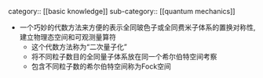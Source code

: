 category:: [[basic knowledge]]
sub-category:: [[quantum mechanics]]

- 一个巧妙的代数方法来方便的表示全同玻色子或全同费米子体系的置换对称性,建立物理态空间和可观测量算符
	- 这个代数方法称为“二次量子化”
	- 将不同粒子数目的全同量子体系放在同一个希尔伯特空间考察
	- 包含不同粒子数的希尔伯特空间称为Fock空间
